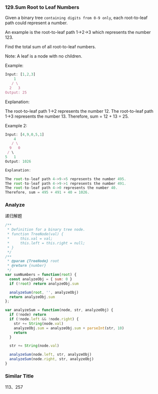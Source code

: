 ### 129.Sum Root to Leaf Numbers

Given a binary tree `containing digits from 0-9 only`, each root-to-leaf path could represent a number.

An example is the root-to-leaf path 1->2->3 which represents the number 123.

Find the total sum of all root-to-leaf numbers.

Note: A leaf is a node with no children.

Example:

```js
Input: [1,2,3]
    1
   / \
  2   3
Output: 25
```

Explanation:

The root-to-leaf path 1->2 represents the number 12.
The root-to-leaf path 1->3 represents the number 13.
Therefore, sum = 12 + 13 = 25.

Example 2:

```js
Input: [4,9,0,5,1]
    4
   / \
  9   0
 / \
5   1
Output: 1026

Explanation:

The root-to-leaf path 4->9->5 represents the number 495.
The root-to-leaf path 4->9->1 represents the number 491.
The root-to-leaf path 4->0 represents the number 40.
Therefore, sum = 495 + 491 + 40 = 1026.
```

### Analyze

递归解题

```js
/**
 * Definition for a binary tree node.
 * function TreeNode(val) {
 *     this.val = val;
 *     this.left = this.right = null;
 * }
 */
/**
 * @param {TreeNode} root
 * @return {number}
 */
var sumNumbers = function(root) {
  const analyzeObj = { sum: 0 }
  if (!root) return analyzeObj.sum

  analyzeSum(root, '', analyzeObj)
  return analyzeObj.sum
};

var analyzeSum = function(node, str, analyzeObj) {
  if (!node) return
  if (!node.left && !node.right) {
    str += String(node.val)
    analyzeObj.sum = analyzeObj.sum + parseInt(str, 10)
    return
  }

  str += String(node.val)

  analyzeSum(node.left, str, analyzeObj)
  analyzeSum(node.right, str, analyzeObj)
}
```

### Similar Title

113、257
